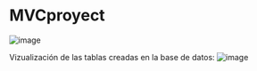 # MVCproyect

![image](https://github.com/psmedinadi22/MVCproyect/assets/64180738/88fc7786-6a54-4d36-ae94-576f0622b84f)


Vizualización de las tablas creadas en la base de datos:
![image](https://github.com/psmedinadi22/MVCproyect/assets/64180738/a84a887a-5f28-49cc-8407-f159b085ab09)

